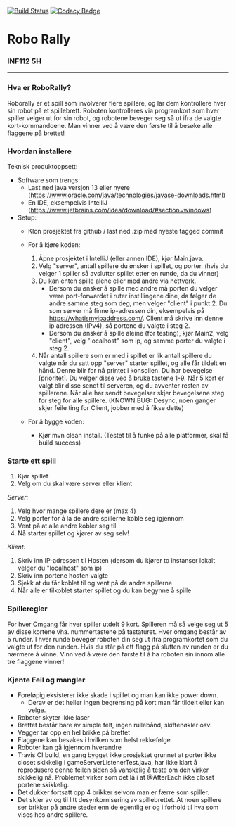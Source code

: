 [![Build Status](https://travis-ci.com/inf112-v21/5H.svg?branch=master)](https://travis-ci.org/github/inf112-v21/5H)
[![Codacy Badge](https://app.codacy.com/project/badge/Grade/59c74c9604594cb0a07585f2dd1d4f45)](https://www.codacy.com/gh/inf112-v21/5H/dashboard?utm_source=github.com&amp;utm_medium=referral&amp;utm_content=inf112-v21/5H&amp;utm_campaign=Badge_Grade)

# Robo Rally

### INF112 5H

---


### Hva er RoboRally?
Roborally er et spill som involverer flere spillere, og lar dem kontrollere hver sin robot på et spillebrett. 
Roboten kontrolleres via programkort som hver spiller velger ut for sin robot, og robotene beveger seg så ut ifra de valgte kort-kommandoene. 
Man vinner ved å være den første til å besøke alle flaggene på brettet!

### Hvordan installere
Teknisk produktoppsett: 
- Software som trengs:
  - Last ned java versjon 13 eller nyere (https://www.oracle.com/java/technologies/javase-downloads.html)
  - En IDE, eksempelvis IntelliJ (https://www.jetbrains.com/idea/download/#section=windows)
- Setup:
    - Klon prosjektet fra github / last ned .zip med nyeste tagged commit
    - For å kjøre koden:
        1. Åpne prosjektet i IntelliJ (eller annen IDE), kjør Main.java.
        2. Velg "server", antall spillere du ønsker i spillet, og porter. (hvis du velger 1 spiller så avslutter spillet etter en runde, da du vinner)
        3. Du kan enten spille alene eller med andre via nettverk.
           - Dersom du ønsker å spille med andre må porten du velger være port-forwardet i ruter instillingene dine,
             da følger de andre samme steg som deg, men velger "client" i punkt 2. Du som server må finne ip-adressen din, eksempelvis på 
             https://whatismyipaddress.com/. Client må skrive inn denne ip adressen (IPv4), så portene du valgte i steg 2.
           - Dersom du ønsker å spille aleine (for testing), kjør Main2, velg "client", velg "localhost" som ip, og samme porter du valgte i steg 2. 
        4.  Når antall spillere som er med i spillet er lik antall spillere du valgte når du satt opp "server" starter spillet,
            og alle får tildelt en hånd. Denne blir for nå printet i konsollen. Du har bevegelse [prioritet]. Du velger disse ved å bruke 
            tastene 1-9. Når 5 kort er valgt blir disse sendt til serveren, og du avventer resten av spillerene. Når alle har sendt bevegelser
            skjer bevegelsene steg for steg for alle spillere. (KNOWN BUG: Desync, noen ganger skjer feile ting for Client, jobber med å fikse dette)

    - For å bygge koden:
      - Kjør mvn clean install. (Testet til å funke på alle platformer, skal få build success)

### Starte ett spill
1. Kjør spillet
2. Velg om du skal være server eller klient

*Server:*
1. Velg hvor mange spillere dere er (max 4)
2. Velg porter for å la de andre spillerne koble seg igjennom
3. Vent på at alle andre kobler seg til
4. Nå starter spillet og kjører av seg selv!

*Klient:*
1. Skriv inn IP-adressen til Hosten (dersom du kjører to instanser lokalt velger du "localhost" som ip)
2. Skriv inn portene hosten valgte
3. Sjekk at du får koblet til og vent på de andre spillerne
4. Når alle er tilkoblet starter spillet og du kan begynne å spille

### Spilleregler
For hver Omgang får hver spiller utdelt 9 kort. Spilleren må så velge seg ut
5 av disse kortene vha. nummertastene på tastaturet. 
Hver omgang består av 5 runder. I hver runde beveger roboten din seg ut ifra programkortet 
som du valgte ut for den runden. Hvis du står på ett flagg på slutten av runden er du nærmere å vinne.
Vinn ved å være den første til å ha roboten sin innom alle tre flaggene vinner!



### Kjente Feil og mangler

- Foreløpig eksisterer ikke skade i spillet og man kan ikke power down.
  - Derav er det heller ingen begrensing på kort man får tildelt eller kan velge.
- Roboter skyter ikke laser
- Brettet består bare av simple felt, ingen rullebånd, skiftenøkler osv.
- Vegger tar opp en hel brikke på brettet
- Flaggene kan besøkes i hvilken som helst rekkefølge
- Roboter kan gå igjennom hverandre
- Travis CI build, en gang bygget ikke prosjektet grunnet at porter ikke closet skikkelig i gameServerListenerTest.java, har ikke klart å reprodusere denne feilen siden så vanskelig å teste om den virker skikkelig nå. Problemet virker som det lå i at @AfterEach ikke closet portene skikkelig.
- Det dukker fortsatt opp 4 brikker selvom man er færre som spiller.
- Det skjer av og til litt desynkornisering av spillebrettet. At noen spillere ser brikker på andre steder enn de egentlig er og i forhold til hva som vises hos andre spillere.
